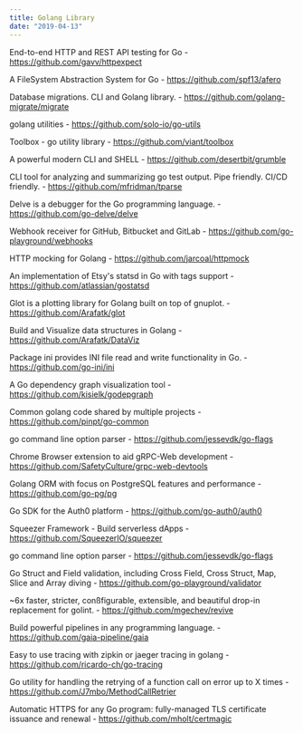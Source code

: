 ```yaml
---
title: Golang Library
date: "2019-04-13"
---
```

End-to-end HTTP and REST API testing for Go - https://github.com/gavv/httpexpect

A FileSystem Abstraction System for Go - https://github.com/spf13/afero

Database migrations. CLI and Golang library. - https://github.com/golang-migrate/migrate

golang utilities - https://github.com/solo-io/go-utils

Toolbox - go utility library - https://github.com/viant/toolbox

A powerful modern CLI and SHELL - https://github.com/desertbit/grumble

CLI tool for analyzing and summarizing go test output. Pipe friendly. CI/CD friendly. - https://github.com/mfridman/tparse

Delve is a debugger for the Go programming language. - https://github.com/go-delve/delve

Webhook receiver for GitHub, Bitbucket and GitLab - https://github.com/go-playground/webhooks

HTTP mocking for Golang - https://github.com/jarcoal/httpmock

An implementation of Etsy's statsd in Go with tags support - https://github.com/atlassian/gostatsd

Glot is a plotting library for Golang built on top of gnuplot. - https://github.com/Arafatk/glot

Build and Visualize data structures in Golang - https://github.com/Arafatk/DataViz

Package ini provides INI file read and write functionality in Go. - https://github.com/go-ini/ini

A Go dependency graph visualization tool - https://github.com/kisielk/godepgraph

Common golang code shared by multiple projects - https://github.com/pinpt/go-common

go command line option parser - https://github.com/jessevdk/go-flags

Chrome Browser extension to aid gRPC-Web development - https://github.com/SafetyCulture/grpc-web-devtools

Golang ORM with focus on PostgreSQL features and performance - https://github.com/go-pg/pg

Go SDK for the Auth0 platform - https://github.com/go-auth0/auth0

Squeezer Framework - Build serverless dApps - https://github.com/SqueezerIO/squeezer

go command line option parser - https://github.com/jessevdk/go-flags

Go Struct and Field validation, including Cross Field, Cross Struct, Map, Slice and Array diving - https://github.com/go-playground/validator

~6x faster, stricter, conßfigurable, extensible, and beautiful drop-in replacement for golint. - https://github.com/mgechev/revive

Build powerful pipelines in any programming language. - https://github.com/gaia-pipeline/gaia

Easy to use tracing with zipkin or jaeger tracing in golang - https://github.com/ricardo-ch/go-tracing

Go utility for handling the retrying of a function call on error up to X times - https://github.com/J7mbo/MethodCallRetrier

Automatic HTTPS for any Go program: fully-managed TLS certificate issuance and renewal - https://github.com/mholt/certmagic


